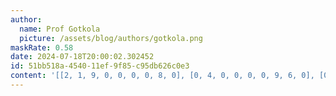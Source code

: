 ```yaml
---
author:
  name: Prof Gotkola
  picture: /assets/blog/authors/gotkola.png
maskRate: 0.58
date: 2024-07-18T20:00:02.302452
id: 51bb518a-4540-11ef-9f85-c95db626c0e3
content: '[[2, 1, 9, 0, 0, 0, 0, 8, 0], [0, 4, 0, 0, 0, 0, 9, 6, 0], [0, 0, 0, 0, 0, 0, 0, 2, 0], [0, 9, 2, 0, 0, 1, 6, 0, 8], [3, 0, 0, 8, 6, 0, 0, 9, 1], [8, 6, 0, 5, 0, 4, 2, 0, 0], [0, 3, 0, 0, 0, 0, 8, 0, 2], [0, 0, 7, 4, 2, 0, 5, 0, 6], [5, 0, 4, 1, 0, 0, 0, 7, 0]]'
---
```

